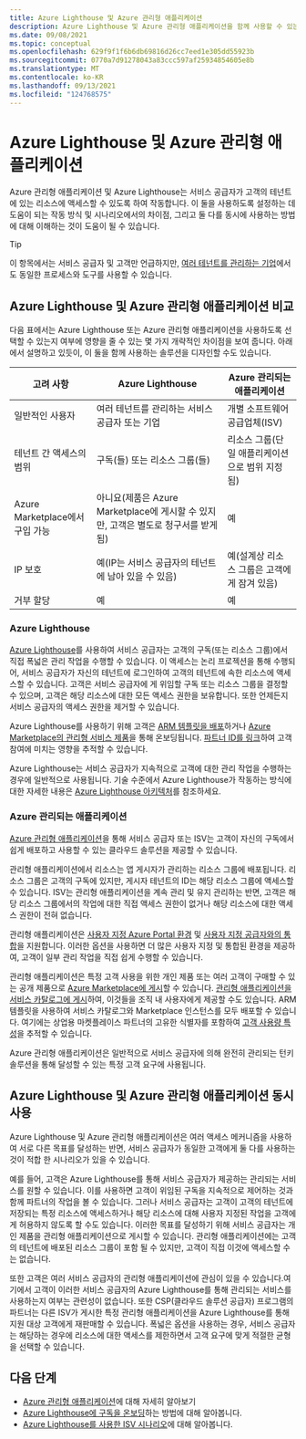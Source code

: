 ```yaml
---
title: Azure Lighthouse 및 Azure 관리형 애플리케이션
description: Azure Lighthouse 및 Azure 관리형 애플리케이션을 함께 사용할 수 있는 방법에 대해 알아봅니다.
ms.date: 09/08/2021
ms.topic: conceptual
ms.openlocfilehash: 629f9f1f6b6db69816d26cc7eed1e305dd55923b
ms.sourcegitcommit: 0770a7d91278043a83ccc597af25934854605e8b
ms.translationtype: MT
ms.contentlocale: ko-KR
ms.lasthandoff: 09/13/2021
ms.locfileid: "124768575"
---
```

# <a name="azure-lighthouse-and-azure-managed-applications"></a>Azure Lighthouse 및 Azure 관리형 애플리케이션

Azure 관리형 애플리케이션 및 Azure Lighthouse는 서비스 공급자가 고객의 테넌트에 있는 리소스에 액세스할 수 있도록 하여 작동합니다. 이 둘을 사용하도록 설정하는 데 도움이 되는 작동 방식 및 시나리오에서의 차이점, 그리고 둘 다를 동시에 사용하는 방법에 대해 이해하는 것이 도움이 될 수 있습니다.

> [!TIP]
> 이 항목에서는 서비스 공급자 및 고객만 언급하지만, [여러 테넌트를 관리하는 기업](enterprise.md)에서도 동일한 프로세스와 도구를 사용할 수 있습니다.

## <a name="comparing-azure-lighthouse-and-azure-managed-applications"></a>Azure Lighthouse 및 Azure 관리형 애플리케이션 비교

다음 표에서는 Azure Lighthouse 또는 Azure 관리형 애플리케이션을 사용하도록 선택할 수 있는지 여부에 영향을 줄 수 있는 몇 가지 개략적인 차이점을 보여 줍니다. 아래에서 설명하고 있듯이, 이 둘을 함께 사용하는 솔루션을 디자인할 수도 있습니다.

|고려 사항  |Azure Lighthouse  |Azure 관리되는 애플리케이션  |
|---------|---------|---------|
|일반적인 사용자     |여러 테넌트를 관리하는 서비스 공급자 또는 기업         |개별 소프트웨어 공급업체(ISV)         |
|테넌트 간 액세스의 범위     |구독(들) 또는 리소스 그룹(들)         |리소스 그룹(단일 애플리케이션으로 범위 지정됨)         |
|Azure Marketplace에서 구입 가능     |아니요(제품은 Azure Marketplace에 게시할 수 있지만, 고객은 별도로 청구서를 받게 됨)        |예         |
|IP 보호     |예(IP는 서비스 공급자의 테넌트에 남아 있을 수 있음)        |예(설계상 리소스 그룹은 고객에게 잠겨 있음)         |
|거부 할당     |예         |예        |

### <a name="azure-lighthouse"></a>Azure Lighthouse

[Azure Lighthouse](../overview.md)를 사용하여 서비스 공급자는 고객의 구독(또는 리소스 그룹)에서 직접 폭넓은 관리 작업을 수행할 수 있습니다. 이 액세스는 논리 프로젝션을 통해 수행되어, 서비스 공급자가 자신의 테넌트에 로그인하여 고객의 테넌트에 속한 리소스에 액세스할 수 있습니다. 고객은 서비스 공급자에 게 위임할 구독 또는 리소스 그룹을 결정할 수 있으며, 고객은 해당 리소스에 대한 모든 액세스 권한을 보유합니다. 또한 언제든지 서비스 공급자의 액세스 권한을 제거할 수 있습니다.

Azure Lighthouse를 사용하기 위해 고객은 [ARM 템플릿을 배포](../how-to/onboard-customer.md)하거나 [Azure Marketplace의 관리형 서비스 제품](managed-services-offers.md)을 통해 온보딩됩니다. [파트너 ID를 링크](../how-to/partner-earned-credit.md)하여 고객 참여에 미치는 영향을 추적할 수 있습니다.

Azure Lighthouse는 서비스 공급자가 지속적으로 고객에 대한 관리 작업을 수행하는 경우에 일반적으로 사용됩니다. 기술 수준에서 Azure Lighthouse가 작동하는 방식에 대한 자세한 내용은 [Azure Lighthouse 아키텍처](architecture.md)를 참조하세요.

### <a name="azure-managed-applications"></a>Azure 관리되는 애플리케이션

[Azure 관리형 애플리케이션](../../azure-resource-manager/managed-applications/overview.md)을 통해 서비스 공급자 또는 ISV는 고객이 자신의 구독에서 쉽게 배포하고 사용할 수 있는 클라우드 솔루션을 제공할 수 있습니다.

관리형 애플리케이션에서 리소스는 앱 게시자가 관리하는 리소스 그룹에 배포됩니다. 리소스 그룹은 고객의 구독에 있지만, 게시자 테넌트의 ID는 해당 리소스 그룹에 액세스할 수 있습니다. ISV는 관리형 애플리케이션을 계속 관리 및 유지 관리하는 반면, 고객은 해당 리소스 그룹에서의 작업에 대한 직접 액세스 권한이 없거나 해당 리소스에 대한 액세스 권한이 전혀 없습니다.

관리형 애플리케이션은 [사용자 지정 Azure Portal 환경](../../azure-resource-manager/managed-applications/concepts-view-definition.md) 및 [사용자 지정 공급자와의 통합](../../azure-resource-manager/managed-applications/tutorial-create-managed-app-with-custom-provider.md)을 지원합니다. 이러한 옵션을 사용하면 더 많은 사용자 지정 및 통합된 환경을 제공하여, 고객이 일부 관리 작업을 직접 쉽게 수행할 수 있습니다.

관리형 애플리케이션은 특정 고객 사용을 위한 개인 제품 또는 여러 고객이 구매할 수 있는 공개 제품으로 [Azure Marketplace에 게시](../../marketplace/azure-app-offer-setup.md)할 수 있습니다. [관리형 애플리케이션을 서비스 카탈로그에 게시](../../azure-resource-manager/managed-applications/publish-service-catalog-app.md)하여, 이것들을 조직 내 사용자에게 제공할 수도 있습니다. ARM 템플릿을 사용하여 서비스 카탈로그와 Marketplace 인스턴스를 모두 배포할 수 있습니다. 여기에는 상업용 마켓플레이스 파트너의 고유한 식별자를 포함하여 [고객 사용량 특성](../../marketplace/azure-partner-customer-usage-attribution.md)을 추적할 수 있습니다.

Azure 관리형 애플리케이션은 일반적으로 서비스 공급자에 의해 완전히 관리되는 턴키 솔루션을 통해 달성할 수 있는 특정 고객 요구에 사용됩니다.

## <a name="using-azure-lighthouse-and-azure-managed-applications-together"></a>Azure Lighthouse 및 Azure 관리형 애플리케이션 동시 사용

Azure Lighthouse 및 Azure 관리형 애플리케이션은 여러 액세스 메커니즘을 사용하여 서로 다른 목표를 달성하는 반면, 서비스 공급자가 동일한 고객에게 둘 다를 사용하는 것이 적합 한 시나리오가 있을 수 있습니다.

예를 들어, 고객은 Azure Lighthouse를 통해 서비스 공급자가 제공하는 관리되는 서비스를 원할 수 있습니다. 이를 사용하면 고객이 위임된 구독을 지속적으로 제어하는 것과 함께 파트너의 작업을 볼 수 있습니다. 그러나 서비스 공급자는 고객이 고객의 테넌트에 저장되는 특정 리소스에 액세스하거나 해당 리소스에 대해 사용자 지정된 작업을 고객에게 허용하지 않도록 할 수도 있습니다. 이러한 목표를 달성하기 위해 서비스 공급자는 개인 제품을 관리형 애플리케이션으로 게시할 수 있습니다. 관리형 애플리케이션에는 고객의 테넌트에 배포된 리소스 그룹이 포함 될 수 있지만, 고객이 직접 이것에 액세스할 수는 없습니다.

또한 고객은 여러 서비스 공급자의 관리형 애플리케이션에 관심이 있을 수 있습니다.여기에서 고객이 이러한 서비스 공급자의 Azure Lighthouse를 통해 관리되는 서비스를 사용하는지 여부는 관련성이 없습니다. 또한 CSP(클라우드 솔루션 공급자) 프로그램의 파트너는 다른 ISV가 게시한 특정 관리형 애플리케이션을 Azure Lighthouse를 통해 지원 대상 고객에게 재판매할 수 있습니다. 폭넓은 옵션을 사용하는 경우, 서비스 공급자는 해당하는 경우에 리소스에 대한 액세스를 제한하면서 고객 요구에 맞게 적절한 균형을 선택할 수 있습니다.

## <a name="next-steps"></a>다음 단계

- [Azure 관리형 애플리케이션](../../azure-resource-manager/managed-applications/overview.md)에 대해 자세히 알아보기
- [Azure Lighthouse에 구독을 온보딩](../how-to/onboard-customer.md)하는 방법에 대해 알아봅니다.
- [Azure Lighthouse를 사용한 ISV 시나리오](isv-scenarios.md)에 대해 알아봅니다.